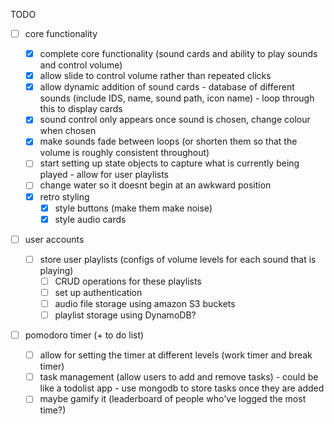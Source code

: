 TODO 

- [ ] core functionality

    - [x] complete core functionality (sound cards and ability to play sounds and control volume)
    - [x] allow slide to control volume rather than repeated clicks
    - [x] allow dynamic addition of sound cards - database of different sounds (include IDS, name, sound path, icon name) - loop through this to display cards 
    - [x] sound control only appears once sound is chosen, change colour when chosen 
    - [x] make sounds fade between loops (or shorten them so that the volume is roughly consistent throughout)
    - [ ] start setting up state objects to capture what is currently being played - allow for user playlists
    - [ ] change water so it doesnt begin at an awkward position
    - [x] retro styling 
        - [x] style buttons (make them make noise)
        - [x] style audio cards 

- [ ] user accounts 
    - [ ] store user playlists (configs of volume levels for each sound that is playing)
        - [ ] CRUD operations for these playlists
        - [ ] set up authentication
        - [ ] audio file storage using amazon S3 buckets
        - [ ] playlist storage using DynamoDB?

- [ ] pomodoro timer (+ to do list)
    - [ ] allow for setting the timer at different levels (work timer and break timer)
    - [ ] task management (allow users to add and remove tasks) - could be like a todolist app - use mongodb to store tasks once they are added
    - [ ] maybe gamify it (leaderboard of people who've logged the most time?)
